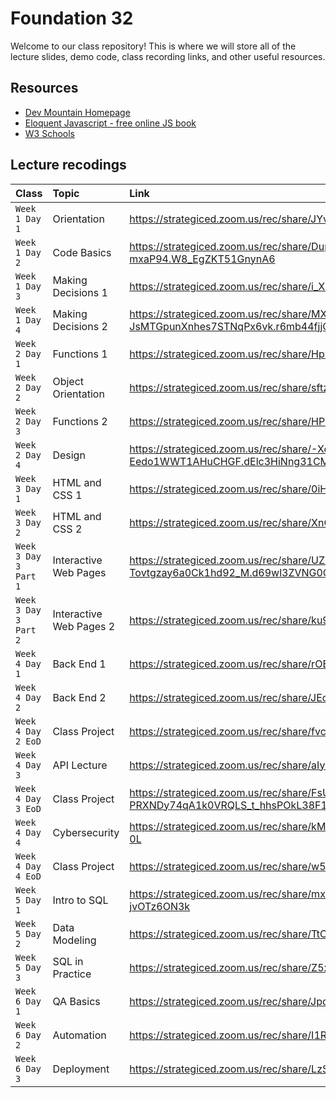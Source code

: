# Foundation 32

Welcome to our class repository! This is where we will store all of the lecture slides, demo code, class recording links, and other useful resources.


## Resources

 - [Dev Mountain Homepage](https://ed.devmountain.com/)
 - [Eloquent Javascript - free online JS book](https://eloquentjavascript.net/)
 - [W3 Schools](https://www.w3schools.com/js/default.asp)


## Lecture recodings


| Class | Topic     | Link                |
| :-------- | :------- | :------------------------- |
| `Week 1 Day 1` | Orientation | https://strategiced.zoom.us/rec/share/JYvtUXKpfwnu63tuh4nvu3OXFkhxtuHQ24NgB3vu9CQhRleVXGkHjaBbuIidOnyz.0IywVqV4tRZ1jApr |
| `Week 1 Day 2` | Code Basics | https://strategiced.zoom.us/rec/share/DuppTQa3mnRsWv4OobvGFkAmUrz_u6vTU1LZqVuwjc5k8iwHksUVVoLn-mxaP94.W8_EgZKT51GnynA6 |
| `Week 1 Day 3` | Making Decisions 1 | https://strategiced.zoom.us/rec/share/i_XIbMt0heUdL-MYzaYQBwMlM9_eQt5LKKJtrimCupanr73UWGS48yl1mYXfGd7T.xnodmJIXZjgMyeMP |
| `Week 1 Day 4` | Making Decisions 2| https://strategiced.zoom.us/rec/share/MXmU8HiOrSkiTU2Pk3ouwoPbJ1fmQRvuYYmGRqk0-JsMTGpunXnhes7STNqPx6vk.r6mb44fjjOb1B6bm |
| `Week 2 Day 1` | Functions 1 | https://strategiced.zoom.us/rec/share/HpngVwkIKVm_5sHY8l_ad9fYExJEurxqyxIaLNgupa7fGKKXQFm9-ZOLu6BCYREA.2MKkOTHmFVfPDJUx |
| `Week 2 Day 2` | Object Orientation | https://strategiced.zoom.us/rec/share/sftzImFxz23JwmHqC5wcGxd63D9Bpb6iQvp5Ov6wlKRBomgBDRYMOnpVJxzve1gj.r3LuH7CaHWkYlgmK |
| `Week 2 Day 3` | Functions 2 | https://strategiced.zoom.us/rec/share/HPmHz0LmOnBWfT8WGRlAJSZ_zKVQjv25qL3Rj0RorYFvlnuFmpmhA3stgOfpOske.k1JZA8J6LMVXn8rf |
| `Week 2 Day 4` | Design | https://strategiced.zoom.us/rec/share/-XcaPA2WEQNO6FhuYXdEM_yFaLhcANrKkJLBThPG6DggC3C-Eedo1WWT1AHuCHGF.dElc3HiNng31CMc2 |
| `Week 3 Day 1` | HTML and CSS 1 | https://strategiced.zoom.us/rec/share/0iHxEAjKQuhEGctpEIdW7zw25glMME2GGdLQkasu_7dkki-e71f-DcNWb23WtoO3.unQB1cQYJrKZQ3RW |
| `Week 3 Day 2` | HTML and CSS 2 | https://strategiced.zoom.us/rec/share/XnCsKagRz3LIBUHt7KyTdq7yk0i2QVYhCvp449OhHTBQ_OJl6pS9ytAjBT4XlGK9.HVYhbalZJfpg5OcN |
| `Week 3 Day 3 Part 1` | Interactive Web Pages | https://strategiced.zoom.us/rec/share/UZk8Ucgg16HhnEwziACyAwEc0XKK2E9YdT3FT4nC0z--Tovtgzay6a0Ck1hd92_M.d69wl3ZVNG0C5sAu |
| `Week 3 Day 3 Part 2` | Interactive Web Pages 2 | https://strategiced.zoom.us/rec/share/ku9reHNfFtei5iejwzaQFIEdq6gW4EKjIEqA4fWDt_20-ArbV2UOllyG7W-ivTyX.4NmbMg598892vX_1 |
| `Week 4 Day 1` | Back End 1 | https://strategiced.zoom.us/rec/share/rOBak1muWbErEmUM2fM9SdfuiSIkLsYrrysqnjfwWgEmdHFyKkvfQNsV_Wck-aEG.MAjAeUIV7RqS1YjU |
| `Week 4 Day 2` | Back End 2 | https://strategiced.zoom.us/rec/share/JEoD60vn2YWMMymcbOxDheIuIHQPYCkEgzyRjfqhuJGmp6sucQ9gpZKPKVTCGvtE.fyCNY_Gx6rhtkK8L |
| `Week 4 Day 2 EoD` | Class Project | https://strategiced.zoom.us/rec/share/fvcdiQcBUmtmMbZ5WDG6pO_97ZNdDl3TsFLxnnNa0O7T4erAMKG35zX9_39aDRpW.UAXsYsIo-ZkRzVzi |
| `Week 4 Day 3` | API Lecture | https://strategiced.zoom.us/rec/share/aIyI5Tn5ihqjHkEmIW-p8ai8XI2tUgpebFsC8AQtNQ32Vbm2RiaNH_QyMznzS4QQ.L8iy1RX1rwYTs2tz |
| `Week 4 Day 3 EoD` | Class Project |https://strategiced.zoom.us/rec/share/FsUxb_QOWNbyYHoJ1p5IjgMOr4-PRXNDy74qA1k0VRQLS_t_hhsPOkL38F1nHD18.V1ddaeN8oRbPG6Tb |
| `Week 4 Day 4` | Cybersecurity | https://strategiced.zoom.us/rec/share/kM0ZCob1d38wG7MQAXP4ZGqbqs3-GJzHfKgkH4sjCBL8TY8ZCtlerRS6tXp451Vw.aMndpRuwqEDuN-0L |
| `Week 4 Day 4 EoD` | Class Project | https://strategiced.zoom.us/rec/share/w531qwPmTdyOU-CGjtK4rTW-4B3vUSxY30EEMsLanMGXbKiBnZ_flvC53SfkMqBa.BOo1bT0ZObqGJiRe |
| `Week 5 Day 1` | Intro to SQL | https://strategiced.zoom.us/rec/share/mxGvOwu4a-I6ZslM0QQA8-_CWd2X2lTwob169MRbM-GFcRY9ymuN5Ca2bpm3n9V0.YucEt-jvOTz6ON3k |
| `Week 5 Day 2` | Data Modeling | https://strategiced.zoom.us/rec/share/TtCv7nl25fLKZdF80bilKCTZBkPAUoWl7YrxavlgYbDytQ347LpzKSWOPhIdY4Ra.-iH7iluIKYeGz9cx |
| `Week 5 Day 3` | SQL in Practice | https://strategiced.zoom.us/rec/share/Z5xl454up39e0bj4nINVI5hLHPfHCxAOSeGmdiQDlHQY7w7xqgQrLnmm4BL7GlbR.Obvcr4KJUQy-GoHW |
| `Week 6 Day 1` | QA Basics | https://strategiced.zoom.us/rec/share/JpdX7PRV_9wdK3hY3HAhXlBU4nfM5W0M7K_FAFBUjqbBjjIJ3T1q8WSCx0LznO9S.hOEpR5xa6z_Y-T_l |
| `Week 6 Day 2` | Automation | https://strategiced.zoom.us/rec/share/I1R3Z0jX47o3kIbIUNGJY4z4QUGyecpHcEUrw1XBjHTZIcJI_BgOBktk7PMlDc57.8cH1YcJZentRXmKG |
| `Week 6 Day 3` | Deployment | https://strategiced.zoom.us/rec/share/LzSFCXyLt8-J0PiIvTS8j85S0UXQfLzoXcBIqkHos4TUrg1795-q6fZikpxTNrpr.hat8FF5diTQmAVQs |